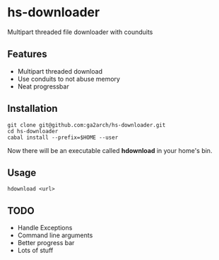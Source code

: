 hs-downloader
=============

Multipart threaded file downloader with counduits

## Features
* Multipart threaded download
* Use conduits to not abuse memory
* Neat progressbar

## Installation

	git clone git@github.com:ga2arch/hs-downloader.git
	cd hs-downloader
	cabal install --prefix=$HOME --user
	
Now there will be an executable called **hdownload** in your home's bin.

## Usage

	hdownload <url>
	
## TODO
* Handle Exceptions
* Command line arguments
* Better progress bar
* Lots of stuff